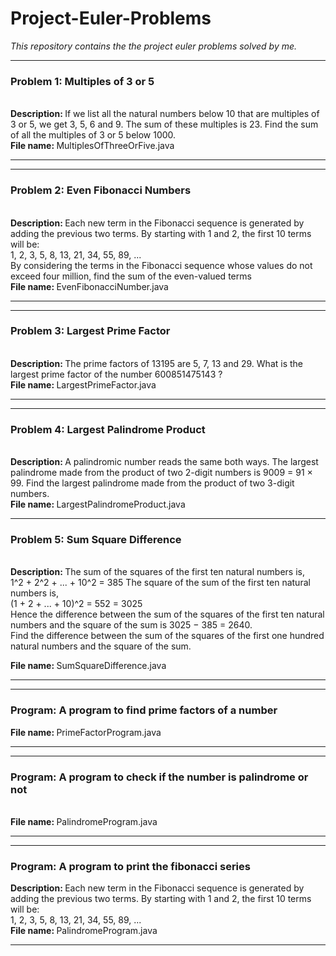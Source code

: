 # Project-Euler-Problems
<i>This repository contains the the project euler problems solved by me.</i>
<hr>
<h3> Problem 1: Multiples of 3 or 5 </h3><br>
<b> Description: </b> If we list all the natural numbers below 10 that are multiples of 3 or 5, we get 3, 5, 6 and 9. The sum of these multiples is 23. Find the sum of all the multiples of 3 or 5 below 1000. <br>
<b> File name: </b> MultiplesOfThreeOrFive.java <br>
<hr>

<hr>
<h3> Problem 2: Even Fibonacci Numbers </h3><br>
<b> Description: </b> Each new term in the Fibonacci sequence is generated by adding the previous two terms. 
By starting with 1 and 2, the first 10 terms will be: <br>
1, 2, 3, 5, 8, 13, 21, 34, 55, 89, ...
<br>
By considering the terms in the Fibonacci sequence whose values do not exceed four million, 
find the sum of the even-valued terms <br>
<b> File name: </b>EvenFibonacciNumber.java <br>
<hr>

<hr>
<h3> Problem 3: Largest Prime Factor </h3><br>
<b> Description: </b>The prime factors of 13195 are 5, 7, 13 and 29.
   What is the largest prime factor of the number 600851475143 ? <br>
<b> File name: </b>LargestPrimeFactor.java <br>
<hr>

<hr>
<h3> Problem 4: Largest Palindrome Product </h3><br>
<b> Description: </b>A palindromic number reads the same both ways. 
  The largest palindrome made from the product of two 2-digit numbers is 9009 = 91 × 99.
Find the largest palindrome made from the product of two 3-digit numbers.
<br>
<b> File name: </b> LargestPalindromeProduct.java<br>
<hr>

<h3> Problem 5: Sum Square Difference </h3><br>
<b> Description: </b> The sum of the squares of the first ten natural numbers is,<br>
	1^2 + 2^2 + ... + 10^2 = 385
	The square of the sum of the first ten natural numbers is,<br>
	(1 + 2 + ... + 10)^2 = 552 = 3025<br>
	Hence the difference between the sum of the squares of the first ten natural numbers and the square of the sum is 3025 − 385 =          2640.<br>
	Find the difference between the sum of the squares of the first one hundred natural numbers 
	and the square of the sum. <br>
  
<b> File name: </b> SumSquareDifference.java <br>
<hr>


<hr>
<h3>Program: A program to find prime factors of a number </h3>
<b> File name: </b> PrimeFactorProgram.java<br>
<hr>

<hr>
<h3>Program: A program to check if the number is palindrome or not </h3><br>
<b> File name: </b> PalindromeProgram.java<br>
<hr>

<hr>
<h3>Program: A program to print the fibonacci series </h3>
<b>Description: </b>Each new term in the Fibonacci sequence is generated by adding the previous two terms. 
By starting with 1 and 2, the first 10 terms will be:
<br>
1, 2, 3, 5, 8, 13, 21, 34, 55, 89, ...
<br>
<b> File name: </b> PalindromeProgram.java<br>
<hr>
